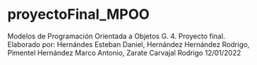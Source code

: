 # proyectoFinal_MPOO
Modelos de Programación Orientada a Objetos G. 4. Proyecto final. Elaborado por: Hernándes Esteban Daniel, Hernández Hernández Rodrigo, Pimentel Hernández Marco Antonio, Zarate Carvajal Rodrigo 12/01/2022
